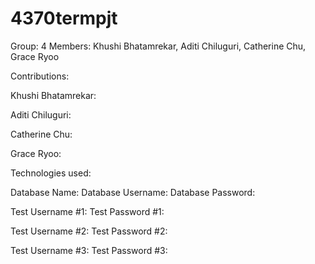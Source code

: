 # 4370termpjt

Group: 4 Members: Khushi Bhatamrekar, Aditi Chiluguri, Catherine Chu, Grace Ryoo

Contributions:

Khushi Bhatamrekar:

Aditi Chiluguri:

Catherine Chu: 

Grace Ryoo:

Technologies used:

Database Name:
Database Username:
Database Password:

Test Username #1:
Test Password #1:

Test Username #2:
Test Password #2:

Test Username #3:
Test Password #3:
